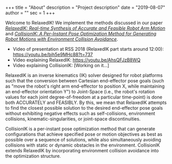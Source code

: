+++
title = "About"
description = "Project description"
date = "2019-08-07"
author = ""
sec = 1
+++

Welcome to RelaxedIK! We implement the methods discussed in our paper [*RelaxedIK: Real-time Synthesis of Accurate and Feasible Robot Arm Motion*](http://www.roboticsproceedings.org/rss14/p43.html) and [*CollisionIK: A Per-Instant Pose Optimization Method for Generating Robot Motions with Environment Collision Avoidance*](https://arxiv.org/abs/2102.13187).

- Video of presentation at RSS 2018 (RelaxedIK part starts around 12:00): https://youtu.be/bih5e9MHc88?t=737
- Video explaining RelaxedIK: https://youtu.be/AhsQFJzB8WQ
- Video explaining CollisionIK: [Working on it...]

RelaxedIK is an inverse kinematics (IK) solver designed for robot platforms such that the conversion between Cartesian end-effector pose goals (such as "move the robot's right arm end-effector to position X, while maintaining an end-effector orientation Y") to Joint-Space (i.e., the robot's rotation values for each joint degree-of-freedom at a particular time-point) is done both ACCURATELY and FEASIBLY.  By this, we mean that RelaxedIK attempts to find the closest possible solution to the desired end-effector pose goals without exhibiting negative effects such as self-collisions, environment collisions, kinematic-singularities, or joint-space discontinuities.

CollisionIK is a per-instant pose optimization method that can generate configurations that achieve specified pose or motion objectives as best as possible over a sequence of solutions, while also simultaneously avoiding collisions with static or dynamic obstacles in the environment. CollisionIK extends RelaxedIK by incorporating environment collision avoidance into the optimization structure.